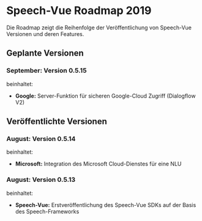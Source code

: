 # Speech-Vue Roadmap 2019

Die Roadmap zeigt die Reihenfolge der Veröffentlichung von Speech-Vue Versionen und deren Features.


## Geplante Versionen


### September: Version 0.5.15

beinhaltet:

* **Google:** Server-Funktion für sicheren Google-Cloud Zugriff (Dialogflow V2)


## Veröffentlichte Versionen


### August: Version 0.5.14

beinhaltet:

* **Microsoft:** Integration des Microsoft Cloud-Dienstes für eine NLU


### August: Version 0.5.13

beinhaltet:

* **Speech-Vue:** Erstveröffentlichung des Speech-Vue SDKs auf der Basis des Speech-Frameworks

